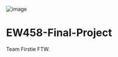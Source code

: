 ![image](https://github.com/user-attachments/assets/8fc3ff95-41d3-46e3-bd70-330c68290362)
# EW458-Final-Project
Team Firstie FTW.

